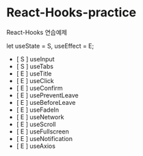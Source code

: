 # React-Hooks-practice
React-Hooks 연습예제

let useState = S, useEffect = E;

- [ S ] useInput
- [ S ] useTabs
- [ E ] useTitle
- [ E ] useClick
- [ E ] useConfirm
- [ E ] usePreventLeave
- [ E ] useBeforeLeave
- [ E ] useFadeIn
- [ E ] useNetwork
- [ E ] useScroll
- [ E ] useFullscreen
- [ E ] useNotification
- [ E ] useAxios